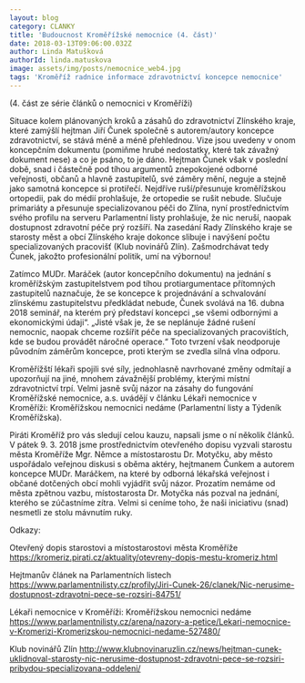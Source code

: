 ```yaml
---
layout: blog
category: CLANKY
title: 'Budoucnost Kroměřížské nemocnice (4. část)'
date: 2018-03-13T09:06:00.032Z
author: Linda Matušková
authorId: linda.matuskova
image: assets/img/posts/nemocnice_web4.jpg
tags: 'Kroměříž radnice informace zdravotnictví koncepce nemocnice'
---
```


(4. část ze série článků o nemocnici v Kroměříži)

Situace kolem plánovaných kroků a zásahů do zdravotnictví Zlínského kraje, které zamýšlí hejtman Jiří Čunek společně s autorem/autory koncepce zdravotnictví, se stává méně a méně přehlednou. Vize jsou uvedeny v onom koncepčním dokumentu (pomiňme hrubé nedostatky, které tak závažný dokument nese) a co je psáno, to je dáno. Hejtman Čunek však v poslední době, snad i částečně pod tíhou argumentů znepokojené odborné veřejnosti, občanů a hlavně zastupitelů, své záměry mění, neguje a stejně jako samotná koncepce si protiřečí. 
Nejdříve ruší/přesunuje kroměřížskou ortopedii, pak do médií prohlašuje, že ortopedie se rušit nebude. Slučuje primariáty a přesunuje specializovanou péči do Zlína, nyní prostřednictvím svého profilu na serveru Parlamentní listy prohlašuje, že nic neruší, naopak dostupnost zdravotní péče prý rozšíří. Na zasedání Rady Zlínského kraje se starosty měst a obcí Zlínského kraje dokonce slibuje i navýšení počtu specializovaných pracovišť (Klub novinářů Zlín). Zašmodrchávat tedy Čunek, jakožto profesionální politik, umí na výbornou!

Zatímco MUDr. Maráček (autor koncepčního dokumentu) na jednání s kroměřížským zastupitelstvem pod tíhou protiargumentace přítomných zastupitelů naznačuje, že se koncepce k projednávání a schvalování zlínskému zastupitelstvu předkládat nebude, Čunek svolává na 16. dubna 2018 seminář, na kterém prý představí koncepci „se všemi odbornými a ekonomickými údaji“. „Jisté však je, že se neplánuje žádné rušení nemocnic, naopak chceme rozšířit péče na specializovaných pracovištích, kde se budou provádět náročné operace.“ Toto tvrzení však neodporuje původním záměrům koncepce, proti kterým se zvedla silná vlna odporu.

Kroměřížští lékaři spojili své síly, jednohlasně navrhované změny odmítají a upozorňují na jiné, mnohem závažnější problémy, kterými místní zdravotnictví trpí. Velmi jasně svůj názor na zásahy do fungování Kroměřížské nemocnice, a.s. uvádějí v článku Lékaři nemocnice v Kroměříži: Kroměřížskou nemocnici nedáme (Parlamentní listy a Týdeník Kroměřížska).

Piráti Kroměříž pro vás sledují celou kauzu, napsali jsme o ní několik článků. V pátek 9. 3. 2018 jsme prostřednictvím otevřeného dopisu vyzvali starostu města Kroměříže Mgr. Němce a místostarostu Dr. Motyčku, aby město uspořádalo veřejnou diskusi s oběma aktéry, hejtmanem Čunkem a autorem koncepce MUDr. Maráčkem, na které by odborná lékařská veřejnost i občané dotčených obcí mohli vyjádřit svůj názor. Prozatím nemáme od města zpětnou vazbu, místostarosta Dr. Motyčka nás pozval na jednání, kterého se zúčastníme zítra. Velmi si ceníme toho, že naši iniciativu (snad) nesmetli ze stolu mávnutím ruky.


Odkazy:

Otevřený dopis starostovi a místostarostovi města Kroměříže https://kromeriz.pirati.cz/aktuality/otevreny-dopis-mestu-kromeriz.html

Hejtmanův článek na Parlamentních listech https://www.parlamentnilisty.cz/profily/Jiri-Cunek-26/clanek/Nic-nerusime-dostupnost-zdravotni-pece-se-rozsiri-84751/ 

Lékaři nemocnice v Kroměříži: Kroměřížskou nemocnici nedáme https://www.parlamentnilisty.cz/arena/nazory-a-petice/Lekari-nemocnice-v-Kromerizi-Kromerizskou-nemocnici-nedame-527480/ 

Klub novinářů Zlín http://www.klubnovinaruzlin.cz/news/hejtman-cunek-uklidnoval-starosty-nic-nerusime-dostupnost-zdravotni-pece-se-rozsiri-pribydou-specializovana-oddeleni/
